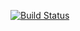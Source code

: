 [![Build Status](https://travis-ci.org/taylorjg/DlxLibNetCore.svg?branch=master)](https://travis-ci.org/taylorjg/DlxLibNetCore)
